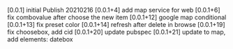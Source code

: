 [0.0.1] initial Publish 20210216
[0.0.1+4] add map service for web
[0.0.1+6] fix combovalue after choose the new item 
[0.0.1+12] google map conditional
[0.0.1+13] fix preset color
[0.0.1+14] refresh after delete in browse
[0.0.1+19] fix choosebox, add cid
[0.0.1+20] update pubspec
[0.0.1+21] update to map, add elements: datebox